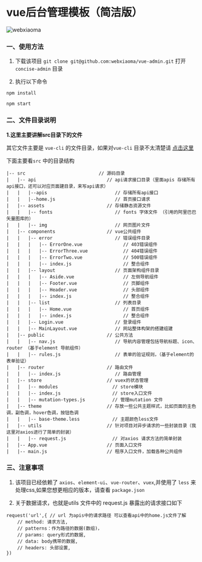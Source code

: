 # vue后台管理模板（简洁版）

![webxiaoma](https://camo.githubusercontent.com/e43a07bf4ca1ffa4f148fc3018fd4ab424272dd4/68747470733a2f2f7765627869616f6d612e6769746875622e696f2f6f746865722f6d616e6f6e672e6a7067)
### 一、使用方法

1. 下载该项目 `git clone git@github.com:webxiaoma/vue-admin.git` 打开 `concise-admin` 目录

2. 执行以下命令

```
npm install

npm start
```


### 二、文件目录说明

**1.这里主要讲解src目录下的文件**

其它文件主要是 `vue-cli` 的文件目录，如果对`vue-cli` 目录不太清楚请 [点击这里](https://github.com/webxiaoma/vue-demos/tree/master/vue-cli)


下面主要看`src` 中的目录结构

```
|-- src                           // 源码目录
|   |-- api                          // api请求接口目录（里面apis 存储所有api接口，还可以对应页面建目录，来写api请求）
|   |   |--apis                         // 存储所有api接口
|   |   |--home.js                      // 首页接口请求
|   |-- assets                       // 存储静态资源文件
|   |   |-- fonts                       // fonts 字体文件 （引用的阿里巴巴矢量图库的）
|   |   |-- img                         // 网页图片文件
|   |-- components                   // vue公共组件
|   |   |-- error                       // 错误组件目录
|   |   |   |-- ErrorOne.vue               // 403错误组件
|   |   |   |-- ErrorThree.vue             // 404错误组件
|   |   |   |-- ErrorTwo.vue               // 500错误组件
|   |   |   |-- index.js                   // 整合组件
|   |   |-- layout                      // 页面架构组件目录
|   |   |   |-- Aside.vue                  // 左侧导航组件
|   |   |   |-- Footer.vue                 // 页脚组件
|   |   |   |-- Header.vue                 // 头部组件
|   |   |   |-- index.js                   // 整合组件
|   |   |-- list                        // 列表目录
|   |   |   |-- Home.vue                   // 首页组件
|   |   |   |-- index.js                   // 整合组件
|   |   |-- Login.vue                   // 登录组件
|   |   |-- MainLayout.vue              // 网站整体构架的搭建组建
|   |-- public                       // 公共方法
|   |   |-- nav.js                      // 导航内容管理包括导航标题、icon、router （基于element 导航组件）
|   |   |-- rules.js                    // 表单的验证规则，（基于element的表单验证）
|   |-- router                       // 路由文件
|   |   |-- index.js                    // 路由管理
|   |-- store                        // vuex的状态管理
|   |   |-- modules                    // store模块
|   |   |-- index.js                   // store入口文件
|   |   |-- mutation-types.js          // 管理mutation 文件
|   |-- theme                        // 存放一些公共主题样式，比如页面的主色调，副色调，hover色调，按钮色调
|   |   |-- base-theme.less            // 主题颜色less文件
|   |-- utils                        // 针对项目对异步请求的一些封装目录（我这里对axios进行了简单的封装）
|   |   |-- request.js                 // 对axios 请求方法的简单封装
|   |-- App.vue                      // 页面入口文件
|   |-- main.js                      // 程序入口文件，加载各种公共组件

```


### 三、注意事项

1. 该项目已经依赖了 `axios`、`element-ui`、`vue-router`、`vuex`,并使用了 `less` 来处理css,如果您想更相应的版本，请查看 `package.json`

2. 关于数据请求，也就是utils 文件中的 request.js 暴露出的请求接口如下

```
request('url',{ // url 为apis中的请求路径 可以查看api中的home.js文件了解
    // method: 请求方法,
    // patterns：作为路径的数据(数组)，
    // params: query形式的数据,
    // data: body携带的数据,
    // headers: 头部设置,
})
```
